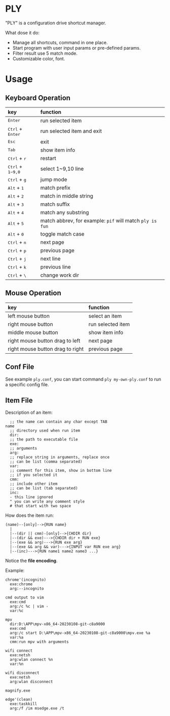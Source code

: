# PLY

"PLY" is a configuration drive shortcut manager.

What dose it do:
- Manage all shortcuts, command in one place.
- Start program with user input params or pre-defined params.
- Filter result use 5 match mode.
- Customizable color, font.

# Usage

## Keyboard Operation
|key|function|
|:---  |:---  |
|<kbd>Enter</kbd>| run selected item |
|<kbd>Ctrl</kbd> + <kbd>Enter</kbd>| run selected item and exit |
|<kbd>Esc</kbd>| exit |
|<kbd>Tab</kbd>| show item info |
|<kbd>Ctrl</kbd> + <kbd>r</kbd>| restart |
|<kbd>Ctrl</kbd> + <kbd>1~9,0</kbd>| select 1~9,10 line |
|<kbd>Ctrl</kbd> + <kbd>g</kbd>| jump mode |
|<kbd>Alt</kbd> + <kbd>1</kbd>| match prefix |
|<kbd>Alt</kbd> + <kbd>2</kbd>| match in middle string |
|<kbd>Alt</kbd> + <kbd>3</kbd>| match suffix |
|<kbd>Alt</kbd> + <kbd>4</kbd>| match any substring |
|<kbd>Alt</kbd> + <kbd>5</kbd>| match abbrev, for example: `pif` will match `ply is fun` |
|<kbd>Alt</kbd> + <kbd>0</kbd>| toggle match case |
|<kbd>Ctrl</kbd> + <kbd>n</kbd>| next page |
|<kbd>Ctrl</kbd> + <kbd>p</kbd>| previous page |
|<kbd>Ctrl</kbd> + <kbd>j</kbd>| next line |
|<kbd>Ctrl</kbd> + <kbd>k</kbd>| previous line |
|<kbd>Ctrl</kbd> + <kbd>\\</kbd>| change work dir |

## Mouse Operation
|key|function|
|:---  |:---  |
|left mouse button| select an item |
|right mouse button| run selected item |
|middle mouse button| show item info |
|right mouse button drag to left| next page |
|right mouse button drag to right| previous page |

## Conf File

See example `ply.conf`, you can start command `ply my-own-ply.conf`
to run a specific config file.


## Item File

Description of an item:

```
  ;; the name can contain any char except TAB
name
  ;; directory used when run item
  dir:
  ;; the path to executable file
  exe:
  ;; arguments
  arg:
  ;; replace string in arguments, replace once
  ;; can be list (comma separated)
  var:
  ;; comment for this item, show in bottom line
  ;; if you selected it
  cmm:
  ;; include other item
  ;; can be list (tab separated)
  inc:
  - this line ignored
  " you can write any comment style
  # that start with two space
```

How does the item run:

```
(name)--[only]-->{RUN name}
  |
  |--(dir || cmm)-[only]-->{CHDIR dir}
  |--(dir && exe)--->{CHDIR dir + RUN exe}
  |--(exe && arg)--->{RUN exe arg}
  |--(exe && arg && var)--->{INPUT var RUN exe arg}
  |--(inc)--->{RUN name1 name2 name3 ...}
```

Notice the **file encoding**.

Example:

```
chrome'(incognito)
  exe:chrome
  arg:--incognito

cmd output to vim
  exe:cmd
  arg:/c %c | vim -
  var:%c

mpv
  dir:D:\APP\mpv-x86_64-20230108-git-c8a9000
  exe:cmd
  arg:/c start D:\APP\mpv-x86_64-20230108-git-c8a9000\mpv.exe %a
  var:%a
  cmm:run mpv with arguments

wifi connect
  exe:netsh
  arg:wlan connect %n
  var:%n

wifi disconnect
  exe:netsh
  arg:wlan disconnect

magnify.exe

edge'(clean)
  exe:taskkill
  arg:/f /im msedge.exe /t

```

